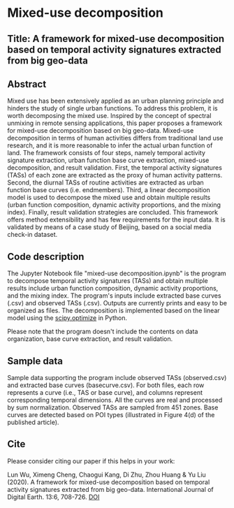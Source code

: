 # Mixed-use decomposition

## Title: A framework for mixed-use decomposition based on temporal activity signatures extracted from big geo-data

## Abstract
Mixed use has been extensively applied as an urban planning principle and hinders the study of single urban functions. To address this problem, it is worth decomposing the mixed use. Inspired by the concept of spectral unmixing in remote sensing applications, this paper proposes a framework for mixed-use decomposition based on big geo-data. Mixed-use decomposition in terms of human activities differs from traditional land use research, and it is more reasonable to infer the actual urban function of land. The framework consists of four steps, namely temporal activity signature extraction, urban function base curve extraction, mixed-use decomposition, and result validation. First, the temporal activity signatures (TASs) of each zone are extracted as the proxy of human activity patterns. Second, the diurnal TASs of routine activities are extracted as urban function base curves (i.e. endmembers). Third, a linear decomposition model is used to decompose the mixed use and obtain multiple results (urban function composition, dynamic activity proportions, and the mixing index). Finally, result validation strategies are concluded. This framework offers method extensibility and has few requirements for the input data. It is validated by means of a case study of Beijing, based on a social media check-in dataset.

## Code description
The Jupyter Notebook file "mixed-use decomposition.ipynb" is the program to decompose temporal activity signatures (TASs) and obtain multiple results include urban function composition, dynamic activity proportions, and the mixing index. The program's inputs include extracted base curves (.csv) and observed TASs (.csv). Outputs are currently prints and easy to be organized as files. The decomposition is implemented based on the linear model using the [scipy.optimize](https://docs.scipy.org/doc/scipy/reference/optimize.html#module-scipy.optimize) in Python.

Please note that the program doesn't include the contents on data organization, base curve extraction, and result validation.

## Sample data
Sample data supporting the program include observed TASs (observed.csv) and extracted base curves (basecurve.csv). For both files, each row represents a curve (i.e., TAS or base curve), and columns represent corresponding temporal dimensions. All the curves are real and processed by sum normalization. Observed TASs are sampled from 451 zones. Base curves are detected based on POI types (illustrated in Figure 4(d) of the published article).

## Cite
Please consider citing our paper if this helps in your work:

Lun Wu, Ximeng Cheng, Chaogui Kang, Di Zhu, Zhou Huang & Yu Liu (2020). A framework for mixed-use decomposition based on temporal activity signatures extracted from big geo-data. International Journal of Digital Earth. 13:6, 708-726. [DOI](https://doi.org/10.1080/17538947.2018.1556353)
